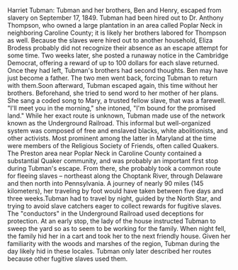 Harriet Tubman: Tubman and her brothers, Ben and Henry, escaped from slavery on September 17, 1849. Tubman had been hired out to Dr. Anthony Thompson, who owned a large plantation in an area called Poplar Neck in neighboring Caroline County; it is likely her brothers labored for Thompson as well. Because the slaves were hired out to another household, Eliza Brodess probably did not recognize their absence as an escape attempt for some time. Two weeks later, she posted a runaway notice in the Cambridge Democrat, offering a reward of up to 100 dollars for each slave returned. Once they had left, Tubman's brothers had second thoughts. Ben may have just become a father. The two men went back, forcing Tubman to return with them.Soon afterward, Tubman escaped again, this time without her brothers. Beforehand, she tried to send word to her mother of her plans. She sang a coded song to Mary, a trusted fellow slave, that was a farewell. "I'll meet you in the morning," she intoned, "I'm bound for the promised land." While her exact route is unknown, Tubman made use of the network known as the Underground Railroad. This informal but well-organized system was composed of free and enslaved blacks, white abolitionists, and other activists. Most prominent among the latter in Maryland at the time were members of the Religious Society of Friends, often called Quakers. The Preston area near Poplar Neck in Caroline County contained a substantial Quaker community, and was probably an important first stop during Tubman's escape. From there, she probably took a common route for fleeing slaves – northeast along the Choptank River, through Delaware and then north into Pennsylvania. A journey of nearly 90 miles (145 kilometers), her traveling by foot would have taken between five days and three weeks.Tubman had to travel by night, guided by the North Star, and trying to avoid slave catchers eager to collect rewards for fugitive slaves. The "conductors" in the Underground Railroad used deceptions for protection. At an early stop, the lady of the house instructed Tubman to sweep the yard so as to seem to be working for the family. When night fell, the family hid her in a cart and took her to the next friendly house. Given her familiarity with the woods and marshes of the region, Tubman during the day likely hid in these locales. Tubman only later described her routes because other fugitive slaves used them.
